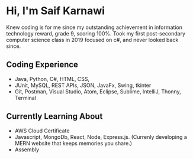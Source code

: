 # Hi, I'm Saif Karnawi
Knew coding is for me since my outstanding achievement in information technology reward, grade 9, scoring 100%. 
Took my first post-secondary computer science class in 2019 focused on c#, and never looked back since.
## Coding Experience
- Java, Python, C#, HTML, CSS, 
- JUnit, MySQL, REST APIs, JSON, JavaFx, Swing, tkinter
- Git, Postman, Visual Studio, Atom, Eclipse, Sublime, IntelliJ, Thonny, Terminal
## Currently Learning About
- AWS Cloud Certificate
- Javascript, MongoDb, React, Node, Express.js. (Currenly developing a MERN website that keeps memories you share.)
- Assembly

